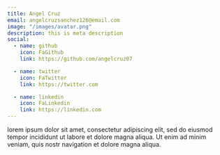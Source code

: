 ```yaml
---
title: Angel Cruz
email: angelcruzsanchez126@email.com
image: "/images/avatar.png"
description: this is meta description
social:
  - name: github
    icon: FaGithub
    link: https://github.com/angelcruz07

  - name: twitter
    icon: FaTwitter
    link: https://twitter.com

  - name: linkedin
    icon: FaLinkedin
    link: https://linkedin.com
---
```


lorem ipsum dolor sit amet, consectetur adipiscing elit, sed do eiusmod tempor incididunt ut labore et dolore magna aliqua. Ut enim ad minim veniam, quis nostr navigation et dolore magna aliqua.
